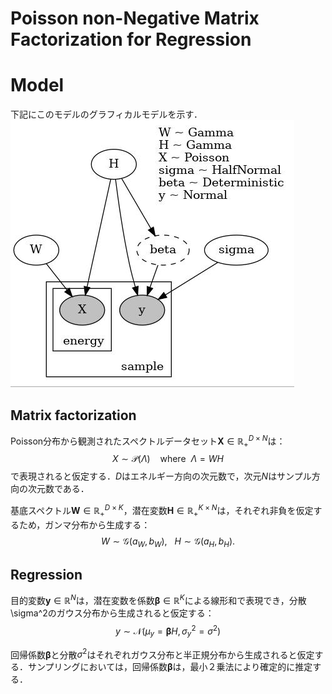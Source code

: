 # Poisson non-Negative Matrix Factorization for Regression

# Model
下記にこのモデルのグラフィカルモデルを示す．
![image](image/prob_model.jpg)

## Matrix factorization
Poisson分布から観測されたスペクトルデータセット$\bm{X} \in \mathbb{R}_{+}^{D \times N}$は：
$$
    X \sim \mathcal{P}(\Lambda) \:\:\:\: \text{where} \:\: \Lambda = WH
$$
で表現されると仮定する．$D$はエネルギー方向の次元数で，次元$N$はサンプル方向の次元数である．

基底スペクトル$\bm{W} \in \mathbb{R}_{+}^{D \times K}$，潜在変数$\bm{H} \in \mathbb{R}_{+}^{K \times N}$は，それぞれ非負を仮定するため，ガンマ分布から生成する：
$$
    W \sim \mathcal{G}(a_W, b_W), \:\:\:
    H \sim \mathcal{G}(a_H, b_H).
$$

## Regression
目的変数$\bm{y} \in \mathbb{R}^{N}$は，潜在変数を係数$\bm{\beta} \in \mathbb{R}^{K}$による線形和で表現でき，分散\sigma^2のガウス分布から生成されると仮定する：
$$
    y \sim \mathcal{N}(\mu_y = \bm{\beta} H, \sigma_y^2=\sigma^2)
$$

回帰係数$\bm{\beta}$と分散$\sigma^2$はそれぞれガウス分布と半正規分布から生成されると仮定する．サンプリングにおいては，回帰係数$\bm{\beta}$は，最小２乗法により確定的に推定する．
